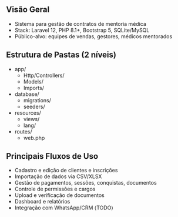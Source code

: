 ## Visão Geral
- Sistema para gestão de contratos de mentoria médica
- Stack: Laravel 12, PHP 8.1+, Bootstrap 5, SQLite/MySQL
- Público-alvo: equipes de vendas, gestores, médicos mentorados

## Estrutura de Pastas (2 níveis)
- app/
  - Http/Controllers/
  - Models/
  - Imports/
- database/
  - migrations/
  - seeders/
- resources/
  - views/
  - lang/
- routes/
  - web.php

## Principais Fluxos de Uso
- Cadastro e edição de clientes e inscrições
- Importação de dados via CSV/XLSX
- Gestão de pagamentos, sessões, conquistas, documentos
- Controle de permissões e cargos
- Upload e verificação de documentos
- Dashboard e relatórios
- Integração com WhatsApp/CRM ⟨TODO⟩
